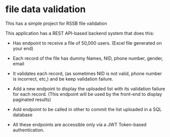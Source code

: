 # file data validation
This has a simple project for RSSB file validation

This application has a REST API-based backend system that does this:

* Has endpoint to receive a file of 50,000 users. (Excel file generated on your
end)

* Each record of the file has dummy Names, NID, phone number, gender,
email

* It validates each record, (as sometimes NID is not valid, phone number is
incorrect, etc,) and be keep validation failure.

* Add a new endpoint to display the uploaded list with its validation failure
for each record. (This endpoint will be used by the front-end to display
paginated results)

* Add endpoint to be called in other to commit the list uploaded in a SQL
database

* All these endpoints are accessible only via a JWT Token-based authentication.
